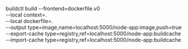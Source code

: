 
buildctl build --frontend=dockerfile.v0 \
    --local context=. \
    --local dockerfile=. \
    --output type=image,name=localhost:5000/node-app:image,push=true \
    --export-cache type=registry,ref=localhost:5000/node-app:buildcache \
    --import-cache type=registry,ref=localhost:5000/node-app:buildcache